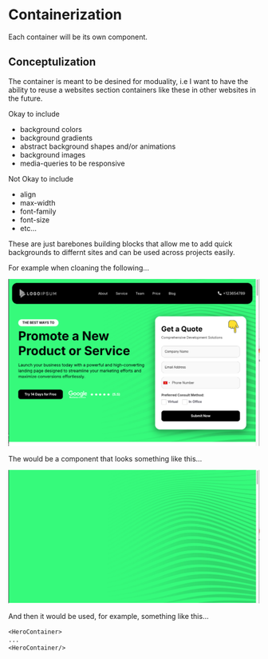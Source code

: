 # Containerization
Each container will be its own component. 

## Conceptulization
The container is meant to be desined for moduality, i.e I want to have the ability to reuse a websites section containers like these in other websites in the future. 

Okay to include 
- background colors
- background gradients
- abstract background shapes and/or animations
- background images
- media-queries to be responsive

Not Okay to include
- align
- max-width
- font-family
- font-size
- etc...

These are just barebones building blocks that allow me to add quick backgrounds to differnt sites and can be used across projects easily.  


For example when cloaning the following...

<img width="700px" src="/assets/background-clone-example-before.png"/>

The would be a component that looks something like this...

<img width="700px" src="/assets/background-clone-example-after.png"/>

And then it would be used, for example, something like this...
```tsx
<HeroContainer>
...
<HeroContainer/>

```
